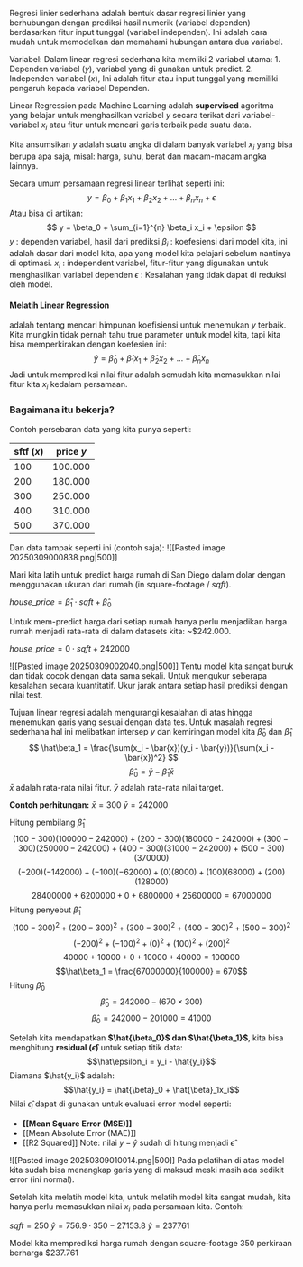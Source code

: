 Regresi linier sederhana adalah bentuk dasar regresi linier yang berhubungan dengan prediksi hasil numerik (variabel dependen) berdasarkan fitur input tunggal (variabel independen). Ini adalah cara mudah untuk memodelkan dan memahami hubungan antara dua variabel.

Variabel:
	Dalam linear regresi sederhana kita memliki 2 variabel utama:
	1. Dependen variabel ($y$), variabel yang di gunakan untuk predict.
	2. Independen variabel ($x$), Ini adalah fitur atau input tunggal yang memiliki pengaruh kepada variabel Dependen.

Linear Regression pada Machine Learning adalah __supervised__ agoritma yang belajar untuk menghasilkan variabel $y$ secara terikat dari variabel-variabel $x_i$ atau fitur untuk mencari garis terbaik pada suatu data.

Kita ansumsikan $y$ adalah suatu angka di dalam banyak variabel $x_i$ yang bisa berupa apa saja, misal: harga, suhu, berat dan macam-macam angka lainnya.

Secara umum persamaan regresi linear terlihat seperti ini:
$$
y = \beta_0 + \beta_1x_1 + \beta_2x_2 + ... + \beta_nx_n + \epsilon
$$
Atau bisa di artikan:
$$
y = \beta_0 + \sum_{i=1}^{n} \beta_i x_i + \epsilon
$$
$y$ : dependen variabel, hasil dari prediksi
$\beta_i$ : koefesiensi dari model kita, ini adalah dasar dari model kita, apa yang model kita pelajari sebelum nantinya di optimasi.
$x_i$ : independent variabel, fitur-fitur yang digunakan untuk menghasilkan variabel dependen
$\epsilon$ : Kesalahan yang tidak dapat di reduksi oleh model.

#### __Melatih Linear Regression__ 
adalah tentang mencari himpunan koefisiensi untuk menemukan $y$ terbaik.
Kita mungkin tidak pernah tahu true parameter untuk model kita, tapi kita bisa memperkirakan dengan koefesien ini:
$$
\hat{y} = \hat\beta_0 + \hat\beta_1x_1 + \hat\beta_2x_2 + ... + \hat\beta_nx_n
$$
Jadi untuk memprediksi nilai fitur adalah semudah kita memasukkan nilai fitur kita $x_i$ kedalam persamaan.

### Bagaimana itu bekerja?
Contoh persebaran data yang kita punya seperti:

| sftf ($x$) | price $y$ |
| ---------- | --------- |
| 100        | 100.000   |
| 200        | 180.000   |
| 300        | 250.000   |
| 400        | 310.000   |
| 500        | 370.000   |

Dan data tampak seperti ini (contoh saja):
![[Pasted image 20250309000838.png|500]]

Mari kita latih untuk predict harga rumah di San Diego dalam dolar dengan menggunakan ukuran dari rumah (in square-footage / $sqft$).

$house\_price = \hat\beta_1 \cdot sqft + \hat\beta_0$

Untuk mem-predict harga dari setiap rumah hanya perlu menjadikan harga rumah menjadi rata-rata di dalam datasets kita: ~$242.000.

$house\_price = 0 \cdot sqft + 242000$

![[Pasted image 20250309002040.png|500]]
Tentu model kita sangat buruk dan tidak cocok dengan data sama sekali.
Untuk mengukur seberapa kesalahan secara kuantitatif. Ukur jarak antara setiap hasil prediksi dengan nilai test.

Tujuan linear regresi adalah mengurangi kesalahan di atas hingga menemukan garis yang sesuai dengan data tes. Untuk masalah regresi sederhana hal ini melibatkan intersep $y$ dan kemiringan model kita $\hat\beta_0$ dan $\hat\beta_1$
$$
\hat\beta_1 = \frac{\sum(x_i - \bar{x})(y_i - \bar{y})}{\sum(x_i - \bar{x})^2}
$$
$$
\hat\beta_0 = \bar{y} - \hat\beta_1 \bar{x}
$$
$\bar{x}$ adalah rata-rata nilai fitur.
$\bar{y}$ adalah rata-rata nilai target.

__Contoh perhitungan:__
$\bar{x} = 300$
$\bar{y} = 242000$

Hitung pembilang $\hat\beta_1$
$$
(100 - 300)(100000 - 242000) + (200 - 300)(180000 - 242000) + (300 - 300)(250000 - 242000) + (400 - 300)(31000 - 242000) + (500 - 300)(370000)
$$
$$(−200)(−142000)+(−100)(−62000)+(0)(8000)+(100)(68000)+(200)(128000)$$
$$28400000+6200000+0+6800000+25600000=67000000$$
Hitung penyebut $\hat\beta_1$
$$(100−300)^2+(200−300)^2+(300−300)^2+(400−300)^2+(500−300)^2$$
$$(−200)^2+(−100)^2+(0)^2+(100)^2+(200)^2$$
$$40000+10000+0+10000+40000=100000$$
$$\hat\beta_1 = \frac{67000000}{100000} = 670$$
Hitung $\hat\beta_0$
$$\hat\beta_0 = 242000 - (670 \times 300)$$
$$\hat\beta_0 = 242000 - 201000 = 41000$$

Setelah kita mendapatkan **$\hat{\beta_0}$ dan $\hat{\beta_1}$**, kita bisa menghitung **residual ($\hat{\epsilon}$)** untuk setiap titik data:
$$\hat\epsilon_i = y_i - \hat{y_i}$$
Diamana $\hat{y_i}$ adalah:
$$\hat{y_i} = \hat{\beta}_0 + \hat{\beta}_1x_i$$
Nilai $\hat\epsilon_i$ dapat di gunakan untuk evaluasi error model seperti:
+ __[[Mean Square Error (MSE)]]__
+ [[Mean Absolute Error (MAE)]]
+ [[R2 Squared]]
Note: nilai $y - \hat{y}$ sudah di hitung menjadi $\hat\epsilon$

![[Pasted image 20250309010014.png|500]]
Pada pelatihan di atas model kita sudah bisa menangkap garis yang di maksud meski masih ada sedikit error (ini normal).

Setelah kita melatih model kita, untuk melatih model kita sangat mudah, kita hanya perlu memasukkan nilai $x_i$ pada persamaan kita.
Contoh:

$sqft = 250$ 
$\hat{y} = 756.9 \cdot 350 - 27153.8$
$\hat{y} = 237761$

Model kita memprediksi harga rumah dengan square-footage 350 perkiraan berharga $237.761